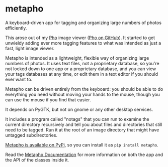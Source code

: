 metapho
=======

A keyboard-driven app for tagging and organizing large numbers of photos efficiently.

This arose out of my [Pho](http://shallowsky.com/software/pho/)
image viewer ([Pho on GitHub](https://github.com/akkana/pho)).
It started to get unwieldy adding ever more tagging features to what
was intended as just a fast, light image viewer.

Metapho is intended as a lightweight, flexible way of organizing
large numbers of photos. It uses text files, not a proprietary database,
so you're not locked down to one app or a proprietary database,
and you can view your tags databases at any time, or edit them in a
text editor if you should ever want to.

Metapho can be driven entirely from the keyboard: you should be able
to do everything you need without moving your hands to the mouse,
though you can use the mouse if you find that easier.

It depends on PyGTK, but not on gnome or any other desktop services.

It includes a program called "notags" that you can run to examine
the current directory recursively and tell you about files and
directories that still need to be tagged. Run it at the root of
an image directory that might have untagged subdirectories.

[Metapho is available on PyPi](https://pypi.python.org/pypi/metapho/),
so you can install it as `pip install metapho`.

Read the [Metapho Documentation](http://pythonhosted.org/metapho/)
for more information on both the app and the API of the classes
inside it.
